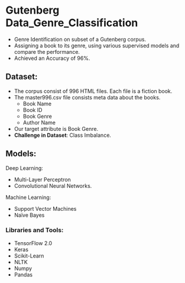 # Gutenberg Data_Genre_Classification
- Genre Identification on subset of a Gutenberg corpus.
- Assigning a book to its genre, using various supervised models and compare the performance.
- Achieved an Accuracy of 96%.

## Dataset:
- The corpus consist of 996 HTML files. Each file is a fiction book.
- The master996.csv file consists meta data about the books.
  - Book Name
  - Book ID
  - Book Genre
  - Author Name
- Our target attribute is Book Genre.
- **Challenge in Dataset**: Class Imbalance.

## Models:

Deep Learning:

- Multi-Layer Perceptron
- Convolutional Neural Networks.

Machine Learning:

- Support Vector Machines
- Naïve Bayes

### Libraries and Tools:

- TensorFlow 2.0
- Keras
- Scikit-Learn
- NLTK
- Numpy
- Pandas
